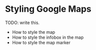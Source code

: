 # Styling Google Maps

TODO: write this.

* How to style the map
* How to style the infobox in the map
* How to style the map marker